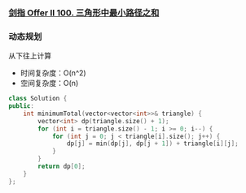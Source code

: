 ### [剑指 Offer II 100. 三角形中最小路径之和](https://leetcode.cn/problems/IlPe0q/)

### 动态规划

从下往上计算

- 时间复杂度：O(n^2)
- 空间复杂度：O(n)

```c++
class Solution {
public:
    int minimumTotal(vector<vector<int>>& triangle) {
        vector<int> dp(triangle.size() + 1);
        for (int i = triangle.size() - 1; i >= 0; i--) {
            for (int j = 0; j < triangle[i].size(); j++) {
                dp[j] = min(dp[j], dp[j + 1]) + triangle[i][j];
            }
        }
        return dp[0];
    }
};
```

